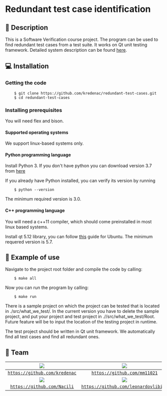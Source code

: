 # Redundant test case identification

## :page_facing_up: Description
This is a Software Verification course project. The program can be used to find redundant test cases from a test suite. It works on Qt unit testing framework. Detailed system description can be found [here](https://github.com/kredenac/redundant-test-cases/blob/ecd97585c9b7844dbe03e275c69878c175f152a7/SystemDescription.txt).

## :computer: Installation

### Getting the code
```
    $ git clone https://github.com/kredenac/redundant-test-cases.git
    $ cd redundant-test-cases
```
### Installing prerequisites

You will need flex and bison.

#### Supported operating systems

We support linux-based systems only.

#### Python programming language
Install Python 3. If you don't have python you can download version 3.7 from [here](https://www.python.org/downloads/release/python-372/)

If you already have Python installed, you can verify its version by running 
```
    $ python --version
```
The minimum required version is 3.0.

#### C++ programming language

You will need a c++11 compiler, which should come preinstalled in most linux based systems. 

Install qt 5.12 library, you can follow [this](https://wiki.qt.io/Install_Qt_5_on_Ubuntu) guide for Ubuntu. The minimum requered version is 5.7.

## :wrench: Example of use

Navigate to the project root folder and compile the code by calling:
```
    $ make all
```

Now you can run the program by calling:
```
    $ make run
```

There is a sample project on which the project can be tested that is located in ./src/what_we_test/. In the current version you have to delete the sample project, and put your project and test project in .//src/what_we_test/Root. Future feature will be to input the location of the testing project in runtime. 

The test project should be written in Qt unit framework. We automatically find all test cases and find all redundant ones.


## :baby: Team

| ![](https://avatars0.githubusercontent.com/u/22803285?s=300) | ![](https://upload.wikimedia.org/wikipedia/commons/thumb/9/91/Octicons-mark-github.svg/200px-Octicons-mark-github.svg.png) | 
| :---: | :---: |
| <a href="https://github.com/kredenac" target="_blank">`https://github.com/kredenac`</a> | <a href="https://github.com/mm11021" target="_blank">`https://github.com/mm11021`</a> | 
| ![](https://avatars0.githubusercontent.com/u/23039830?s=300) | ![](https://avatars2.githubusercontent.com/u/23014769?s=300) |
| <a href="https://github.com/Nacili" target="_blank">`https://github.com/Nacili`</a> | <a href="https://github.com/leonardovlibido" target="_blank">`https://github.com/leonardovlibido`</a> |

